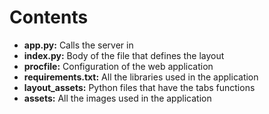 # **Contents**

- **app.py:** Calls the server in 
- **index.py:** Body of the file that defines the layout
- **procfile:** Configuration of the web application
- **requirements.txt:** All the libraries used in the application
- **layout_assets:** Python files that have the tabs functions
- **assets:** All the images used in the application
